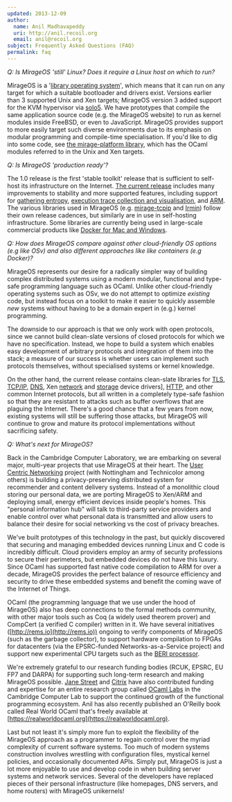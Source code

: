 ```yaml
---
updated: 2013-12-09
author:
  name: Anil Madhavapeddy
  uri: http://anil.recoil.org
  email: anil@recoil.org
subject: Frequently Asked Questions (FAQ)
permalink: faq
---
```


*Q: Is MirageOS 'still' Linux? Does it require a Linux host on which to run?*

MirageOS is a '[library operating system](http://anil.recoil.org/papers/2013-asplos-mirage.pdf)', which means that it can run on any target for which a suitable bootloader and drivers exist. Versions earlier than 3 supported Unix and Xen targets; MirageOS version 3 added support for the KVM hypervisor via [solo5](/blog/introducing-solo5).  We have prototypes that compile the same application source code (e.g. the MirageOS website) to run as kernel modules inside FreeBSD, or even to JavaScript. MirageOS provides support to more easily target such diverse environments due to its emphasis on modular programming and compile-time specialisation.  If you'd like to dig into some code, see [the mirage-platform library](https://github.com/mirage/mirage-platform), which has the OCaml modules referred to in the Unix and Xen targets.

*Q: Is MirageOS 'production ready'?*

The 1.0 release is the first 'stable toolkit' release that is sufficient to self-host its infrastructure on the Internet.  [The current release](https://github.com/mirage/mirage/releases/latest) includes many improvements to stability and more supported features, including support for [gathering entropy](/blog/mirage-entropy), [execution trace collection and visualisation](http://roscidus.com/blog/blog/2014/10/27/visualising-an-asynchronous-monad/), and [ARM](https://mirage.io/blog/introducing-xen-minios-arm).  The various libraries used in MirageOS (e.g. [mirage-tcpip](https://github.com/mirage/mirage-tcpip) and [Irmin](https://github.com/mirage/irmin)) follow their own release cadences, but similarly are in use in self-hosting infrastructure.  Some libraries are currently being used in large-scale commercial products like [Docker for Mac and Windows](https://blog.docker.com/2016/03/docker-for-mac-windows-beta/).

*Q: How does MirageOS compare against other cloud-friendly OS options (e.g like OSv) and also different approaches like like containers (e.g Docker)?*

MirageOS represents our desire for a radically simpler way of building complex distributed systems using a modern modular, functional and type-safe programming language such as OCaml. Unlike other cloud-friendly operating systems such as OSv, we do not attempt to optimize *existing* code, but instead focus on a toolkit to make it easier to quickly assemble *new* systems without having to be a domain expert in (e.g.) kernel programming.

The downside to our approach is that we only work with open protocols, since we cannot build clean-slate versions of closed protocols for which we have no specification.  Instead, we hope to build a system which enables easy development of arbitrary protocols and integration of them into the stack; a measure of our success is whether users can implement such protocols themselves, without specialised systems or kernel knowledge.

On the other hand, the current release contains clean-slate libraries for [TLS](https://github.com/mirleft/ocaml-tls), [TCP/IP](https://github.com/mirage/mirage-tcpip), [DNS](https://github.com/mirage/ocaml-dns), Xen [network](https://github.com/mirage/mirage-net-xen) and [storage](https://github.com/mirage/mirage-block-xen) device drivers], [HTTP](https://github.com/mirage/ocaml-cohttp), and other common Internet protocols, but all written in a completely type-safe fashion so that they are resistant to attacks such as buffer overflows that are plaguing the Internet. There's a good chance that a few years from now, existing systems will still be suffering those attacks, but MirageOS will continue to grow and mature its protocol implementations without sacrificing safety.

*Q: What's next for MirageOS?*

Back in the Cambridge Computer Laboratory, we are embarking on several major, multi-year projects that use MirageOS at their heart. The [User Centric Networking](http://usercentricnetworking.eu) project (with Nottingham and Technicolor among others) is building a privacy-preserving distributed system for recommender and content delivery systems. Instead of a monolithic cloud storing our personal data, we are porting MirageOS to Xen/ARM and deploying small, energy efficient devices inside people's homes. This "personal information hub" will talk to third-party service providers and enable control over what personal data is transmitted and allow users to balance their desire for social networking vs the cost of privacy breaches.

We've built prototypes of this technology in the past, but quickly discovered that securing and managing embedded devices running Linux and C code is incredibly difficult. Cloud providers employ an army of security professions to secure their perimeters, but embedded devices do not have this luxury. Since OCaml has supported fast native code compilation to ARM for over a decade, MirageOS provides the perfect balance of resource efficiency and security to drive these embedded systems and benefit the coming wave of the Internet of Things.

OCaml (the programming language that we use under the hood of MirageOS) also has deep connections to the formal methods community, with other major tools such as Coq (a widely used theorem prover) and CompCert (a verified C compiler) written in it. We have several initiatives ([http://rems.io](http://rems.io)) ongoing to verify components of MirageOS (such as the garbage collector), to support hardware compilation to FPGAs for datacenters (via the EPSRC-funded Networks-as-a-Service project) and support new experimental CPU targets such as the [BERI processor](http://www.cl.cam.ac.uk/research/security/ctsrd/beri.html).

We're extremely grateful to our research funding bodies (RCUK, EPSRC, EU FP7 and DARPA) for supporting such long-term research and making MirageOS possible. [Jane Street](http://janestreet.com) and [Citrix](http://www.citrix.com) have also contributed funding and expertise for an entire research group called [OCaml Labs](http://ocamllabs.io/) in the Cambridge Computer Lab to support the continued growth of the functional programming ecosystem. Anil has also recently published an O'Reilly book called Real World OCaml that's freely available at [https://realworldocaml.org](https://realworldocaml.org).

Last but not least it's simply more fun to exploit the flexibility of the MirageOS approach as a programmer to regain control over the myriad complexity of current software systems. Too much of modern systems construction involves wrestling with configuration files, mystical kernel policies, and occasionally documented APIs. Simply put, MirageOS is just a lot more enjoyable to use and develop code in when building server systems and network services. Several of the developers have replaced pieces of their personal infrastructure (like homepages, DNS servers, and home routers) with MirageOS unikernels!

